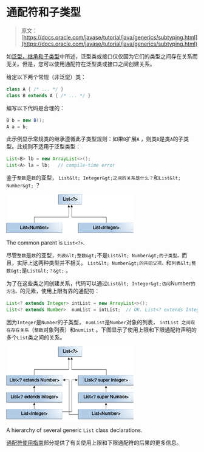 # 通配符和子类型

> 原文： [https://docs.oracle.com/javase/tutorial/java/generics/subtyping.html](https://docs.oracle.com/javase/tutorial/java/generics/subtyping.html)

如[泛型，继承和子类型](inheritance.html)中所述，泛型类或接口仅仅因为它们的类型之间存在关系而无关。但是，您可以使用通配符在泛型类或接口之间创建关系。

给定以下两个常规（非泛型）类：

```java
class A { /* ... */ }
class B extends A { /* ... */ }

```

编写以下代码是合理的：

```java
B b = new B();
A a = b;

```

此示例显示常规类的继承遵循此子类型规则：如果`B`扩展`A` ，则类`B`是类`A`的子类型。此规则不适用于泛型类型：

```java
List<B> lb = new ArrayList<>();
List<A> la = lb;   // compile-time error

```

鉴于`整数`是`数`的亚型， `List&lt; Integer&gt;之间的关系是什么？`和`List&lt; Number&gt;` ？

![diagram showing that the common parent of List<Number> and List<Integer> is the list of unknown type](img/dc022f9377d33074da806ba77ff31bd6.jpg)

The common parent is `List<?>`.

尽管`整数`是`数`的亚型，`列表&lt;整数&gt;`不是`List&lt; Number&gt;的子类型。`而且，实际上这两种类型并不相关。 `List&lt; Number&gt;的共同父项。`和`列表&lt;整数&gt;`是`List&lt;？&gt;` 。

为了在这些类之间创建关系，代码可以通过`List&lt; Integer&gt;访问`Number`的方法。`的元素，使用上限有界的通配符：

```java
List<? extends Integer> intList = new ArrayList<>();
List<? extends Number>  numList = intList;  // OK. List<? extends Integer> is a subtype of List<? extends Number>

```

因为`Integer`是`Number`的子类型， `numList`是`Number`对象的列表， `intList 之间现在存在关系`（`整数`对象列表）和`numList` 。下图显示了使用上限和下限通配符声明的多个`List`类之间的关系。

![diagram showing that List<Integer> is a subtype of both List<? extends Integer> and List<?super Integer>. List<? extends Integer> is a subtype of List<? extends Number> which is a subtype of List<?>. List<Number> is a subtype of List<? super Number> and List>? extends Number>. List<? super Number> is a subtype of List<? super Integer> which is a subtype of List<?>.](img/7e91e8f2f44799ac416b04b63ecb5570.jpg)

A hierarchy of several generic `List` class declarations.

[通配符使用指南](wildcardGuidelines.html)部分提供了有关使用上限和下限通配符的后果的更多信息。